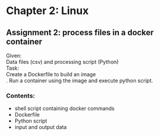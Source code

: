 # Chapter 2: Linux
## Assignment 2: process files in a docker container
Given: <br> 
Data files (csv) and processing script (Python) <br>
Task: <br>
Create a Dockerfile to build an image <br>.
Run a container using the image and execute python script.

### Contents:
- shell script containing docker commands
- Dockerfile
- Python script
- input and output data
